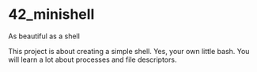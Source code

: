 # 42_minishell
As beautiful as a shell

This project is about creating a simple shell.
Yes, your own little bash.
You will learn a lot about processes and file descriptors.

